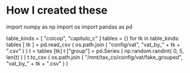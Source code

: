 # How I created these

import numpy as np
import os
import pandas as pd

table_kinds = [ "coicop", "capitulo_c" ]
tables = {}
for tk in table_kinds:
  tables [ tk ] = pd.read_csv (
    os.path.join (
      "config/vat",
      "vat_by_" + tk + ".csv" ) )
  t = tables [tk]
  t ["group"] = pd.Series (
    np.random.randint( 0, 5, len(t) ) )
  t.to_csv (
    os.path.join (
      "/mnt/tax_co/config/vat/fake_grouped",
      "vat_by_" + tk + ".csv" ) )

